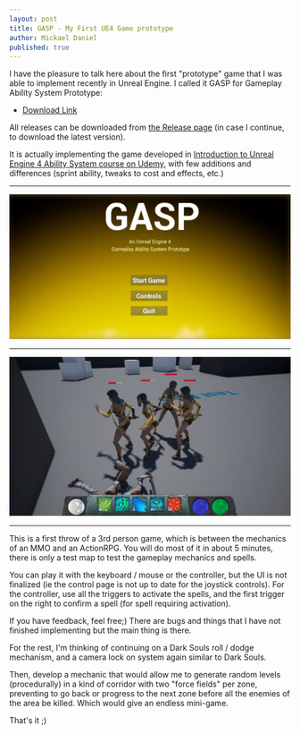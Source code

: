 ```yaml
---
layout: post
title: GASP - My First UE4 Game prototype
author: Mickael Daniel
published: true
---
```


I have the pleasure to talk here about the first "prototype" game that I was able to implement recently in Unreal Engine. I called it GASP for Gameplay Ability System Prototype:

- [Download Link](https://github.com/mklabs/UE4Gasp/releases/download/v0.1.0/UE4Gasp_Windows_x64.zip)

All releases can be downloaded from [the Release page](https://github.com/mklabs/UE4Gasp/releases) (in case I continue, to download the latest version).

It is actually implementing the game developed in [Introduction to Unreal Engine 4 Ability System course on Udemy](https://www.udemy.com/introduction-to-unreal-engine-4-ability-system), with few additions and differences (sprint ability, tweaks to cost and effects, etc.)

---

[![Menu](/assets/images/UE4Gasp/test/home_screen.png)](/assets/images/UE4Gasp/test/home_screen.png)

---

[![Gameplay 01](/assets/images/UE4Gasp/test/gameplay_01.png)](/assets/images/UE4Gasp/test/gameplay_01.png)

---

This is a first throw of a 3rd person game, which is between the mechanics of an MMO and an ActionRPG. You will do most of it in about 5 minutes, there is only a test map to test the gameplay mechanics and spells.

You can play it with the keyboard / mouse or the controller, but the UI is not finalized (ie the control page is not up to date for the joystick controls). For the controller, use all the triggers to activate the spells, and the first trigger on the right to confirm a spell (for spell requiring activation).

If you have feedback, feel free;) There are bugs and things that I have not finished implementing but the main thing is there.

For the rest, I'm thinking of continuing on a Dark Souls roll / dodge mechanism, and a camera lock on system again similar to Dark Souls.

Then, develop a mechanic that would allow me to generate random levels (procedurally) in a kind of corridor with two "force fields" per zone, preventing to go back or progress to the next zone before all the enemies of the area be killed. Which would give an endless mini-game.

That's it ;)